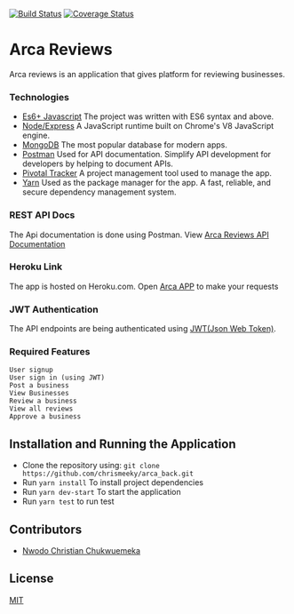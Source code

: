 [![Build Status](https://travis-ci.com/chrismeeky/arca_back.svg?branch=develop)](https://travis-ci.com/chrismeeky/arca_back)
[![Coverage Status](https://coveralls.io/repos/github/chrismeeky/arca_back/badge.svg?branch=develop)](https://coveralls.io/github/chrismeeky/arca_back?branch=develop)

# Arca Reviews

Arca reviews is an application that gives platform for reviewing businesses.

### Technologies

- [Es6+ Javascript](https://www.ecma-international.org/ecma-262/9.0/index.html) The project was written with ES6 syntax and above.
- [Node/Express](https://nodejs.org/en/) A JavaScript runtime built on Chrome's V8 JavaScript engine.
- [MongoDB](https://www.mongodb.com/) The most popular database for modern apps.
- [Postman](https://getpostman.com/) Used for API documentation. Simplify API development for developers by helping to document APIs.
- [Pivotal Tracker](https://www.pivotaltracker.com) A project management tool used to manage the app.
- [Yarn](https://yarnpkg.com/lang/en/) Used as the package manager for the app. A fast, reliable, and secure dependency management system.

### REST API Docs

The Api documentation is done using Postman. View [Arca Reviews API Documentation](https://documenter.getpostman.com/)

### Heroku Link

The app is hosted on Heroku.com. Open [Arca APP](https://arcaback.herokuapp.com) to make your requests

### JWT Authentication

The API endpoints are being authenticated using [JWT(Json Web Token)](https://jwt.io/).

### Required Features

```
User signup
User sign in (using JWT)
Post a business
View Businesses
Review a business
View all reviews
Approve a business
```

## Installation and Running the Application

- Clone the repository using: `git clone https://github.com/chrismeeky/arca_back.git`
- Run `yarn install` To install project dependencies
- Run `yarn dev-start` To start the application
- Run `yarn test` to run test

## Contributors

- [Nwodo Christian Chukwuemeka](https://github.com/Chrismeeky)

## License

[MIT](https://github.com/chrismeeky/arca_back/blob/develop/LICENSE)

